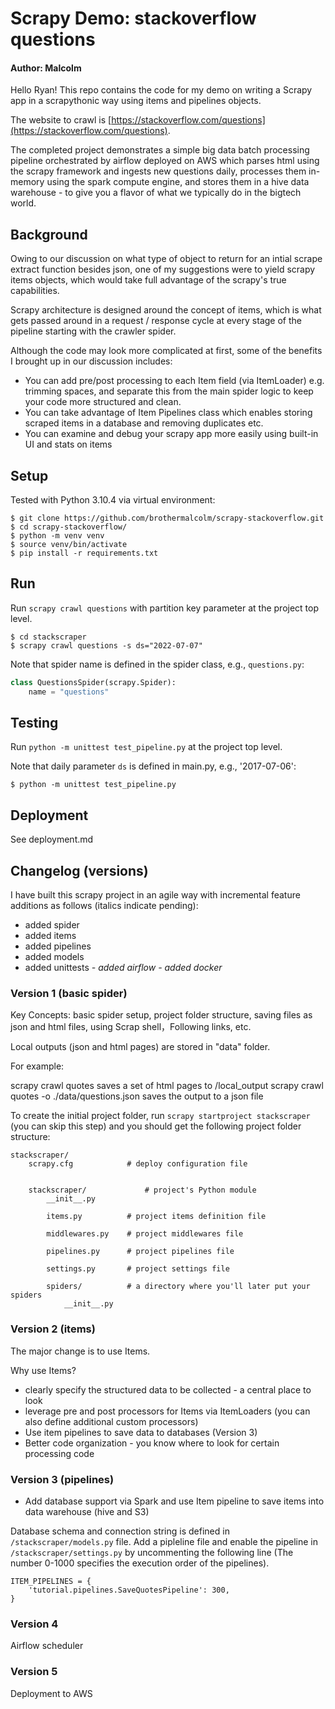 # Scrapy Demo: stackoverflow questions

#### Author: Malcolm
Hello Ryan! This repo contains the code for my demo on writing a Scrapy app in a scrapythonic way using items and pipelines objects.

The website to crawl is [https://stackoverflow.com/questions](https://stackoverflow.com/questions).

The completed project demonstrates a simple big data batch processing pipeline orchestrated by airflow deployed on AWS which parses html using the scrapy framework and ingests new questions daily, processes them in-memory using the spark compute engine, and stores them in a hive data warehouse - to give you a flavor of what we typically do in the bigtech world.

## Background 
Owing to our discussion on what type of object to return for an intial scrape extract function besides json, one of my suggestions were to yield scrapy items objects, which would take full advantage of the scrapy's true capabilities.

Scrapy architecture is designed around the concept of items, which is what gets passed around in a request / response cycle at every stage of the pipeline starting with the crawler spider.

Although the code may look more complicated at first, some of the benefits I brought up in our discussion includes: 
- You can add pre/post processing to each Item field (via ItemLoader) e.g. trimming spaces, and separate this from the main spider logic to keep your code more structured and clean.
- You can take advantage of Item Pipelines class which enables storing scraped items in a database and removing duplicates etc.
- You can examine and debug your scrapy app more easily using built-in UI and stats on items

## Setup
Tested with Python 3.10.4 via virtual environment:
```shell
$ git clone https://github.com/brothermalcolm/scrapy-stackoverflow.git
$ cd scrapy-stackoverflow/
$ python -m venv venv
$ source venv/bin/activate
$ pip install -r requirements.txt
```

## Run

Run `scrapy crawl questions` with partition key parameter at the project top level.
```shell
$ cd stackscraper
$ scrapy crawl questions -s ds="2022-07-07"
```

Note that spider name is defined in the spider class, e.g., `questions.py`:
```python
class QuestionsSpider(scrapy.Spider):
    name = "questions"
```

## Testing

Run `python -m unittest test_pipeline.py` at the project top level.

Note that daily parameter `ds` is defined in main.py, e.g., '2017-07-06':
```shell
$ python -m unittest test_pipeline.py
```

## Deployment

See deployment.md

## Changelog (versions)

I have built this scrapy project in an agile way with incremental feature additions as follows (italics indicate pending):
- added spider
- added items
- added pipelines
- added models 
- added unittests
*- added airflow*
*- added docker*

### Version 1 (basic spider)

Key Concepts: basic spider setup, project folder structure, saving files as json and html files, using Scrap shell，Following links, etc.

Local outputs (json and html pages) are stored in "data" folder.

For example:

scrapy crawl quotes saves a set of html pages to /local_output
scrapy crawl quotes -o ./data/questions.json saves the output to a json file



To create the initial project folder, run `scrapy startproject stackscraper` (you can skip this step) and you should get the following project folder structure:

```
stackscraper/
    scrapy.cfg            # deploy configuration file


    stackscraper/             # project's Python module
        __init__.py

        items.py          # project items definition file

        middlewares.py    # project middlewares file

        pipelines.py      # project pipelines file

        settings.py       # project settings file

        spiders/          # a directory where you'll later put your spiders
            __init__.py
```


### Version 2 (items)

The major change is to use Items.

Why use Items?

- clearly specify the structured data to be collected - a central place to look
- leverage pre and post processors for Items via ItemLoaders (you can also define additional custom processors)
- Use item pipelines to save data to databases (Version 3)
- Better code organization - you know where to look for certain processing code

### Version 3 (pipelines)

- Add database support via Spark and use Item pipeline to save items into data warehouse (hive and S3)

Database schema and connection string is defined in `/stackscraper/models.py` file.
Add a pipleline file and enable the pipeline in `/stackscraper/settings.py` by uncommenting the following line (The number 0-1000 specifies the execution order of the pipelines).

```
ITEM_PIPELINES = {
    'tutorial.pipelines.SaveQuotesPipeline': 300,
}
```

### Version 4 
Airflow scheduler

### Version 5 
Deployment to AWS 

